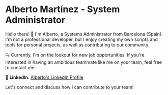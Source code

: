 # Alberto Martínez - System Administrator

Hello there! 👋 I'm Alberto, a Systems Administrator from Barcelona (Spain). I'm not a professional developer, but I enjoy creating my own scripts and tools for personal projects, as well as contributing to our community.

🔍 Currently, I'm on the lookout for new job opportunities. If you're interested in having an ambitious teammate like me on your team, feel free to contact me:

👔 **LinkedIn**: [Alberto's LinkedIn Profile](https://www.linkedin.com/in/albertito/)

Let's connect and discuss how I can contribute to your team!
